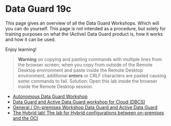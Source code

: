 # Data Guard 19c 

This page gives an overview of all the Data Guard Workshops. Which will you can do yourself. This page is not intended as a procedure, but solely for training purposes on what the (Active) Data Guard product is, how it works and how it can be used. 

Enjoy learning!



> **Warning** on copying and pasting commands with multiple lines from the browser screen; when you copy from outside of the Remote Desktop environment and paste inside the Remote Desktop environment, additional **enters** or CRLF characters are pasted causing some commands to fail. Solution: Open this lab inside the browser inside the Remote Desktop session.

* <a href="./Autonomous/" target="_blank">Autonomous Data Guard Workshop</a>
*  <a href="./Cloud/" target="_blank">Data Guard and Active Data Guard workshop for Cloud (DBCS) </a>
* <a href="./General/" target="_blank">General / On-premises Workshop Data Guard and Active Data Guard</a>
* <a href="./Hybrid" target="_blank">The Hybrid lab! The lab for Hybrid configurations between on-premises and the OCI</a>
